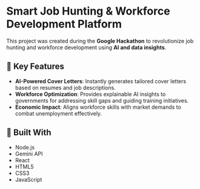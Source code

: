 # Smart Job Hunting & Workforce Development Platform

This project was created during the **Google Hackathon** to revolutionize job hunting and workforce development using **AI and data insights**.

## 🚀 Key Features

- **AI-Powered Cover Letters**: Instantly generates tailored cover letters based on resumes and job descriptions.
- **Workforce Optimization**: Provides explainable AI insights to governments for addressing skill gaps and guiding training initiatives.
- **Economic Impact**: Aligns workforce skills with market demands to combat unemployment effectively.

## 🔧 Built With
- Node.js  
- Gemini API
- React
- HTML5  
- CSS3  
- JavaScript  

